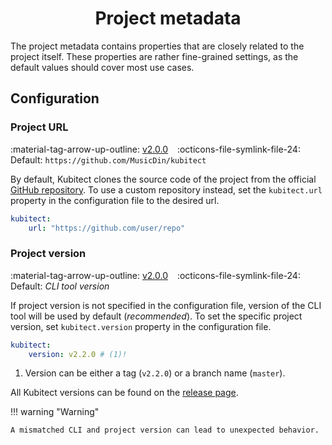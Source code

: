 [tag 2.0.0]: https://github.com/MusicDin/kubitect/releases/tag/v2.0.0

<h1 align="center">Project metadata</h1>

The project metadata contains properties that are closely related to the project itself.
These properties are rather fine-grained settings, as the default values should cover most use cases.

## Configuration

### Project URL

:material-tag-arrow-up-outline: [v2.0.0][tag 2.0.0]
&ensp;
:octicons-file-symlink-file-24: Default: `https://github.com/MusicDin/kubitect`

By default, Kubitect clones the source code of the project from the official [GitHub repository](https://github.com/MusicDin/kubitect).
To use a custom repository instead, set the `kubitect.url` property in the configuration file to the desired url.

```yaml
kubitect:
    url: "https://github.com/user/repo"
```

### Project version

:material-tag-arrow-up-outline: [v2.0.0][tag 2.0.0]
&ensp;
:octicons-file-symlink-file-24: Default: *CLI tool version*

If project version is not specified in the configuration file, version of the CLI tool will be used by default (*recommended*).
To set the specific project version, set `kubitect.version` property in the configuration file.

```yaml
kubitect:
    version: v2.2.0 # (1)!
```

1. Version can be either a tag (`v2.2.0`) or a branch name (`master`).

All Kubitect versions can be found on the [release page](https://github.com/MusicDin/kubitect/releases).

!!! warning "Warning"

    A mismatched CLI and project version can lead to unexpected behavior.